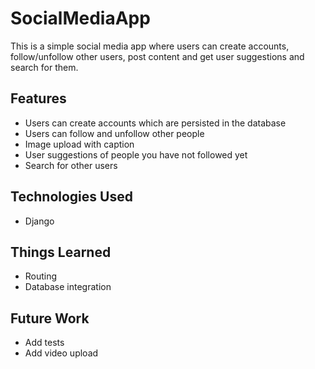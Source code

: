 # SocialMediaApp

This is a simple social media app where users
can create accounts, follow/unfollow other users,
post content and get user suggestions and search
for them.

## Features

- Users can create accounts which are persisted in the database
- Users can follow and unfollow other people
- Image upload with caption
- User suggestions of people you have not followed yet
- Search for other users

## Technologies Used

- Django

## Things Learned

- Routing
- Database integration

## Future Work

- Add tests
- Add video upload
